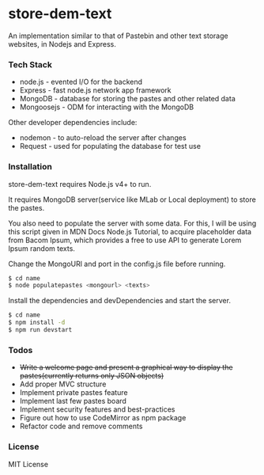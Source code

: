 # store-dem-text
An implementation similar to that of Pastebin and other text storage websites, in Nodejs and Express.

### Tech Stack

 - node.js - evented I/O for the backend
 - Express - fast node.js network app framework
 - MongoDB - database for storing the pastes and other related data
 - Mongoosejs - ODM for interacting with the MongoDB
 
Other developer dependencies include:

- nodemon - to auto-reload the server after changes
- Request - used for populating the database for test use

### Installation

store-dem-text requires Node.js v4+ to run.

It requires MongoDB server(service like MLab or Local deployment) to store the pastes.

You also need to populate the server with some data. For this, I will be using this script given in MDN Docs Node.js Tutorial, to acquire placeholder data from Bacom Ipsum, which provides a free to use API to generate Lorem Ipsum random texts.

Change the MongoURl and port in the config.js file before running.

```sh
$ cd name
$ node populatepastes <mongourl> <texts>
```
Install the dependencies and devDependencies and start the server.

```sh
$ cd name
$ npm install -d
$ npm run devstart
```

### Todos
- ~~Write a welcome page and present a graphical way to display the pastes(currently returns only JSON objects)~~
- Add proper MVC structure
- Implement private pastes feature
- Implement last few pastes board
- Implement security features and best-practices
- Figure out how to use CodeMirror as npm package
- Refactor code and remove comments

### License
MIT License